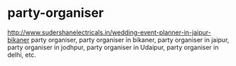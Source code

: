 # party-organiser
http://www.sudershanelectricals.in/wedding-event-planner-in-jaipur-bikaner party organiser, party organiser in bikaner, party organiser in jaipur, party organiser in  jodhpur, party organiser in Udaipur, party organiser in delhi, etc.
